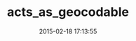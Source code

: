 ---
layout: post
title:  "acts_as_geocodable"
repo:   "collectiveidea/acts_as_geocodable"
date:   2015-02-18 17:13:55
gemurl: https://github.com/collectiveidea/acts_as_geocodable
---